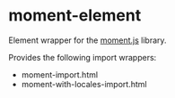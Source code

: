 moment-element
==============
Element wrapper for the [moment.js](http://momentjs.com) library.

Provides the following import wrappers:

* moment-import.html
* moment-with-locales-import.html
